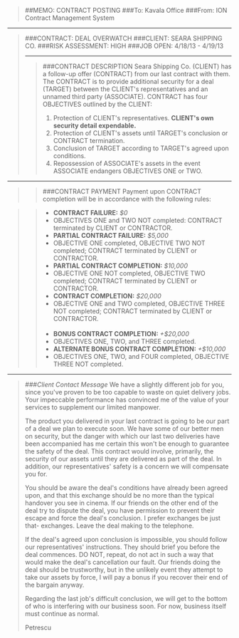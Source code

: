 > ##MEMO: CONTRACT POSTING
> ###To: Kavala Office
> ###From: ION Contract Management System

----------
>###CONTRACT: DEAL OVERWATCH
>###CLIENT: SEARA SHIPPING CO.
>###RISK ASSESSMENT: HIGH
>###JOB OPEN: 4/18/13 - 4/19/13
>***
>>###CONTRACT DESCRIPTION
>>Seara Shipping Co. (CLIENT) has a follow-up offer (CONTRACT) from our last contract with them. The CONTRACT is to provide additional security for a deal (TARGET) between the CLIENT's representatives and an unnamed third party (ASSOCIATE). CONTRACT has four OBJECTIVES outlined by the CLIENT:
>>
>>1. Protection of CLIENT's representatives. **CLIENT's own security detail expendable.**
>>2. Protection of CLIENT's assets until TARGET's conclusion or CONTRACT termination.
>>3. Conclusion of TARGET according to TARGET's agreed upon conditions.
>>4. Repossession of ASSOCIATE's assets in the event ASSOCIATE endangers OBJECTIVES ONE or TWO.

***

>>###CONTRACT PAYMENT
>>Payment upon CONTRACT completion will be in accordance with the following rules:

>>- **CONTRACT FAILURE:** *$0*
>>  - OBJECTIVES ONE and TWO NOT completed: CONTRACT terminated by CLIENT or CONTRACTOR.
>>- **PARTIAL CONTRACT FAILURE:** *$5,000*
>>  - OBJECTIVE ONE completed, OBJECTIVE TWO NOT completed; CONTRACT terminated by CLIENT or CONTRACTOR.
>>- **PARTIAL CONTRACT COMPLETION:** *$10,000*
>>  - OBJECTIVE ONE NOT completed, OBJECTIVE TWO completed; CONTRACT terminated by CLIENT or CONTRACTOR.
>>- **CONTRACT COMPLETION:** *$20,000*
>>  - OBJECTIVE ONE and TWO completed, OBJECTIVE THREE NOT completed; CONTRACT terminated by CLIENT or CONTRACTOR.
<br><br>
>>- **BONUS CONTRACT COMPLETION:** *+$20,000*
>>  - OBJECTIVES ONE, TWO, and THREE completed.
>>- **ALTERNATE BONUS CONTRACT COMPLETION:** *+$10,000*
>>  - OBJECTIVES ONE, TWO, and FOUR completed, OBJECTIVE THREE NOT completed.



***

>###*Client Contact Message*
>We have a slightly different job for you, since you've proven to be too capable to waste on quiet delivery jobs. Your impeccable performance has convinced me of the value of your services to supplement our limited manpower.
>
>The product you delivered in your last contract is going to be our part of a deal we plan to execute soon. We have some of our better men on security, but the danger with which our last two deliveries have been accompanied has me certain this won't be enough to guarantee the safety of the deal. This contract would involve, primarily, the security of our assets until they are delivered as part of the deal. In addition, our representatives' safety is a concern we will compensate you for.
>
>You should be aware the deal's conditions have already been agreed upon, and that this exchange should be no more than the typical handover you see in cinema. If our friends on the other end of the deal try to dispute the deal, you have permission to prevent their escape and force the deal's conclusion.  I prefer exchanges be just that- exchanges. Leave the deal making to the telephone.
>
>If the deal's agreed upon conclusion is impossible, you should follow our representatives' instructions. They should brief you before the deal commences. DO NOT, repeat, do not act in such a way that would make the deal's cancellation our fault. Our friends doing the deal should be trustworthy, but in the unlikely event they attempt to take our assets by force, I will pay a bonus if you recover their end of the bargain anyway. 
>
>Regarding the last job's difficult conclusion, we will get to the bottom of who is interfering with our business soon. For now, business itself must continue as normal.
>
>Petrescu 


